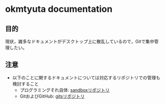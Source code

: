 # okmtyuta documentation

## 目的
現状，雑多なドキュメントがデスクトップ上に散乱しているので，Gitで集中管理したい。

## 注意
- 以下のことに関するドキュメントについては対応するリポジトリでの管理も検討すること
  - プログラミングそれ自体: [sandboxリポジトリ](https://github.com/okmtyuta/sandbox)
  - GitおよびGitHub: [gitsリポジトリ](https://github.com/okmtyuta/gits)